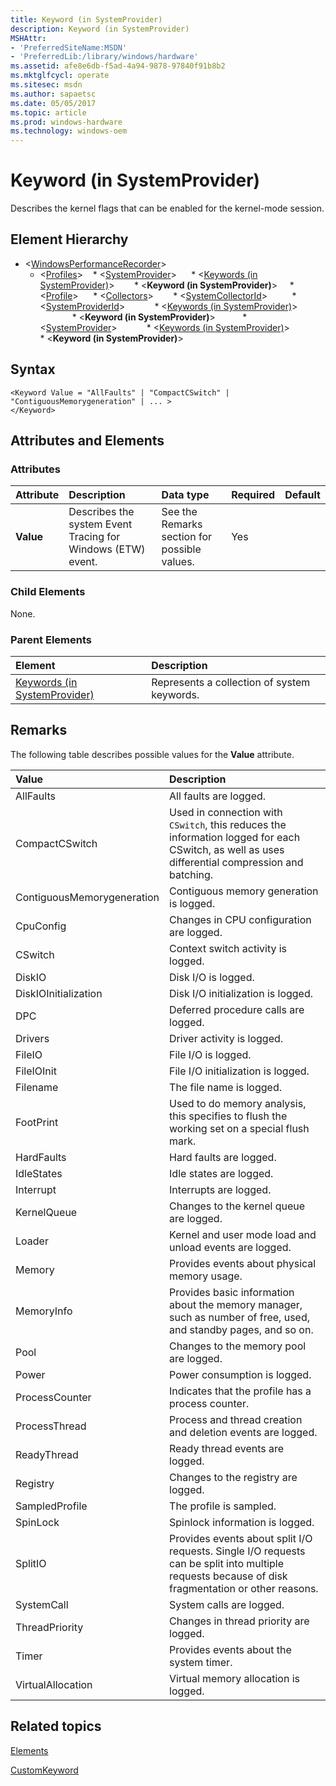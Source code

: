 ```yaml
---
title: Keyword (in SystemProvider)
description: Keyword (in SystemProvider)
MSHAttr:
- 'PreferredSiteName:MSDN'
- 'PreferredLib:/library/windows/hardware'
ms.assetid: afe8e6db-f5ad-4a94-9878-97840f91b8b2
ms.mktglfcycl: operate
ms.sitesec: msdn
ms.author: sapaetsc
ms.date: 05/05/2017
ms.topic: article
ms.prod: windows-hardware
ms.technology: windows-oem
---
```



# Keyword (in SystemProvider)

Describes the kernel flags that can be enabled for the kernel-mode session.


## Element Hierarchy

* \<[WindowsPerformanceRecorder](windowsperformancerecorder.md)\>
  * \<[Profiles](profiles.md)\>
    * \<[SystemProvider](systemprovider.md)\>
      * \<[Keywords (in SystemProvider)](keywords--in-systemprovider-.md)\>
        * \<**Keyword (in SystemProvider)**\>
    * \<[Profile](profile-wpr.md)\>
      * \<[Collectors](collectors.md)\>
        * \<[SystemCollectorId](systemcollectorid.md)\>
          * \<[SystemProviderId](systemproviderid.md)\>
            * \<[Keywords (in SystemProvider)](keywords--in-systemprovider-.md)\>
              * \<**Keyword (in SystemProvider)**\>
          * \<[SystemProvider](systemprovider.md)\>
            * \<[Keywords (in SystemProvider)](keywords--in-systemprovider-.md)\>
              * \<**Keyword (in SystemProvider)**\>


## Syntax

```
<Keyword Value = "AllFaults" | "CompactCSwitch" | "ContiguousMemorygeneration" | ... >
</Keyword>
```


## Attributes and Elements


### Attributes

| Attribute | Description                                                 | Data type                                    | Required | Default |
| :-------- | :---------------------------------------------------------- | :------------------------------------------- | :------- | :------ |
| **Value** | Describes the system Event Tracing for Windows (ETW) event. | See the Remarks section for possible values. | Yes      |         |


### Child Elements

None.


### Parent Elements

| Element                                                         | Description                                 |
| :-------------------------------------------------------------- | :------------------------------------------ |
| [Keywords (in SystemProvider)](keywords--in-systemprovider-.md) | Represents a collection of system keywords. |


## Remarks

The following table describes possible values for the **Value** attribute.

| Value                      | Description                                                                                                                                       |
| :------------------------- | :------------------------------------------------------------------------------------------------------------------------------------------------ |
| AllFaults                  | All faults are logged.                                                                                                                            |
| CompactCSwitch             | Used in connection with `CSwitch`, this reduces the information logged for each CSwitch, as well as uses differential compression and batching.   |
| ContiguousMemorygeneration | Contiguous memory generation is logged.                                                                                                           |
| CpuConfig                  | Changes in CPU configuration are logged.                                                                                                          |
| CSwitch                    | Context switch activity is logged.                                                                                                                |
| DiskIO                     | Disk I/O is logged.                                                                                                                               |
| DiskIOInitialization       | Disk I/O initialization is logged.                                                                                                                |
| DPC                        | Deferred procedure calls are logged.                                                                                                              |
| Drivers                    | Driver activity is logged.                                                                                                                        |
| FileIO                     | File I/O is logged.                                                                                                                               |
| FileIOInit                 | File I/O initialization is logged.                                                                                                                |
| Filename                   | The file name is logged.                                                                                                                          |
| FootPrint                  | Used to do memory analysis, this specifies to flush the working set on a special flush mark.                                                      |
| HardFaults                 | Hard faults are logged.                                                                                                                           |
| IdleStates                 | Idle states are logged.                                                                                                                           |
| Interrupt                  | Interrupts are logged.                                                                                                                            |
| KernelQueue                | Changes to the kernel queue are logged.                                                                                                           |
| Loader                     | Kernel and user mode load and unload events are logged.                                                                                           |
| Memory                     | Provides events about physical memory usage.                                                                                                      |
| MemoryInfo                 | Provides basic information about the memory manager, such as number of free, used, and standby pages, and so on.                                  |
| Pool                       | Changes to the memory pool are logged.                                                                                                            |
| Power                      | Power consumption is logged.                                                                                                                      |
| ProcessCounter             | Indicates that the profile has a process counter.                                                                                                 |
| ProcessThread              | Process and thread creation and deletion events are logged.                                                                                       |
| ReadyThread                | Ready thread events are logged.                                                                                                                   |
| Registry                   | Changes to the registry are logged.                                                                                                               |
| SampledProfile             | The profile is sampled.                                                                                                                           |
| SpinLock                   | Spinlock information is logged.                                                                                                                   |
| SplitIO                    | Provides events about split I/O requests. Single I/O requests can be split into multiple requests because of disk fragmentation or other reasons. |
| SystemCall                 | System calls are logged.                                                                                                                          |
| ThreadPriority             | Changes in thread priority are logged.                                                                                                            |
| Timer                      | Provides events about the system timer.                                                                                                           |
| VirtualAllocation          | Virtual memory allocation is logged.                                                                                                              |


## Related topics

[Elements](elements.md)

[CustomKeyword](customkeyword.md)

